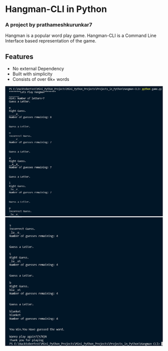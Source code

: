 # Hangman-CLI in Python
### A project by prathameshkurunkar7

Hangman is a popular word play game. Hangman-CLI is a Command Line Interface based representation of the game.
## Features

- No external Dependency
- Built with simplicity
- Consists of over 6k+ words

![hangman1](Hangman1.png)
![hangman2](Hangman2.png)